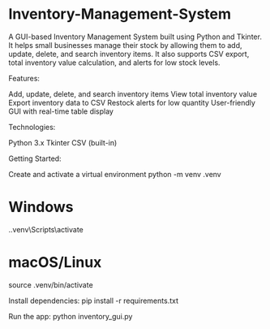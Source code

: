 # Inventory-Management-System
A GUI-based Inventory Management System built using Python and Tkinter. It helps small businesses manage their stock by allowing them to add, update, delete, and search inventory items. It also supports CSV export, total inventory value calculation, and alerts for low stock levels.

Features: 

Add, update, delete, and search inventory items
View total inventory value
Export inventory data to CSV
Restock alerts for low quantity
User-friendly GUI with real-time table display

Technologies:

Python 3.x
Tkinter
CSV (built-in)

Getting Started:

Create and activate a virtual environment
python -m venv .venv
# Windows
.\.venv\Scripts\activate
# macOS/Linux
source .venv/bin/activate

Install dependencies:
pip install -r requirements.txt

Run the app:
python inventory_gui.py
